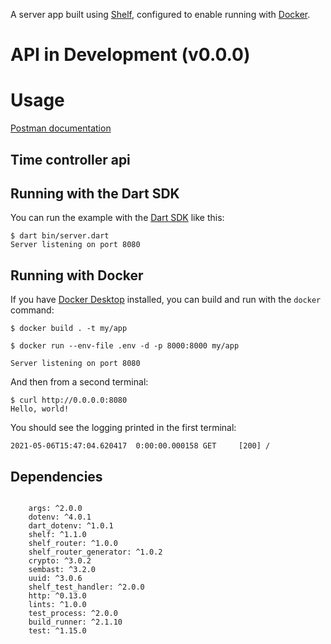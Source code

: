 A server app built using [Shelf](https://pub.dev/packages/shelf),
configured to enable running with [Docker](https://www.docker.com/).



# API in Development (v0.0.0)


# Usage
[Postman documentation](https://documenter.getpostman.com/view/12983885/UyrHeD83)



## Time controller api

## Running with the Dart SDK

You can run the example with the [Dart SDK](https://dart.dev/get-dart)
like this:

```
$ dart bin/server.dart
Server listening on port 8080
```



## Running with Docker

If you have [Docker Desktop](https://www.docker.com/get-started) installed, you
can build and run with the `docker` command:

```
$ docker build . -t my/app

$ docker run --env-file .env -d -p 8000:8000 my/app

Server listening on port 8080
```

And then from a second terminal:
```
$ curl http://0.0.0.0:8080
Hello, world!
```



You should see the logging printed in the first terminal:
```
2021-05-06T15:47:04.620417  0:00:00.000158 GET     [200] /
```


## Dependencies

````

    args: ^2.0.0
    dotenv: ^4.0.1
    dart_dotenv: ^1.0.1
    shelf: ^1.1.0
    shelf_router: ^1.0.0
    shelf_router_generator: ^1.0.2
    crypto: ^3.0.2
    sembast: ^3.2.0
    uuid: ^3.0.6
    shelf_test_handler: ^2.0.0 
    http: ^0.13.0
    lints: ^1.0.0
    test_process: ^2.0.0
    build_runner: ^2.1.10
    test: ^1.15.0


````
